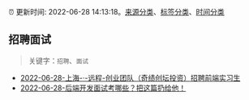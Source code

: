 :alarm_clock: 更新时间: 2022-06-28 14:13:18。[来源分类](../README.md)、[标签分类](../TAGS.md)、[时间分类](../TIMELINE.md)

## 招聘面试


> 关键字：`招聘`、`面试`



- [2022-06-28-上海-·-远程-创业团队（奇绩创坛投资）招聘前端实习生](https://www.v2ex.com/t/862764) 
- [2022-06-28-后端开发面试考哪些？把这篇扔给他！](https://toutiao.io/k/c5w6h7l) 